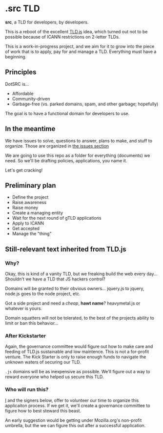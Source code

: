 .src TLD
========
**src**, a TLD for developers, by developers.

This is a reboot of the excellent [TLD.js](https://github.com/ozten/TLD.js) idea, which turned out not to be possible because of ICANN restrictions on 2-letter TLDs.

This is a work-in-progress project, and we aim for it to grow into the
piece of work that is to apply, pay for and manage a TLD. Everything
must have a beginning.

Principles
----------
DotSRC is...

* Affordable
* Community-driven
* Garbage-free (vs. parked domains, spam, and other garbage; hopefully)

The goal is to have a functional domain for developers to use.

In the meantime
---------------
We have issues to solve, questions to answer, plans to make, and stuff
to organize. Those are organized in [the issues section][2]

We are going to use this repo as a folder for everything (documents) we
need. So we'll be drafting policies, applications, you name it.

Let's get cracking!

Preliminary plan
----------------
* Define the project
* Raise awareness
* Raise money
* Create a managing entity
* Wait for the next round of gTLD applications
* Apply to ICANN
* Get accepted
* Manage the "thing"

## Still-relevant text inherited from TLD.js
### Why?
Okay, this is kind of a vanity TLD, but we freaking build the
web every day...  Shouldn't we have a TLD that JS hackers control?

Domains will be granted to their obvious owners... jquery.js to jquery,
node.js goes to the node project, etc.

Got a side project and need a *cheap*, **hawt name**? heavymetal.js or
whatever is yours.

Domain squatters will not be tolerated, to the best of the projects
ability to limit or ban this behavior...

### After Kickstarter 
Again, the governance committee would figure out how
to make care and feeding of TLD.js sustainable and low maintence. This
is not a for-profit venture. The Kick Starter is only to raise enough
funds to navigate the unknown waters of securing our TLD.

``.js`` domains will be  as inexpensive as possible. We'll figure out a
way to reward everyone who helped us secure this TLD.

### Who will run this?  
[I](http://github.com/ozten) and the signers
below, offer to volunteer our time to organize this applicaiton process.
If we get it, we'll create a governance committee to figure how to best
steward this beast.

An early suggestion would be getting under Mozilla.org's non-profit
umbrella, but the we can figure this out after a successful application.

[2]: //github.com/joallard/dot-src/issues

